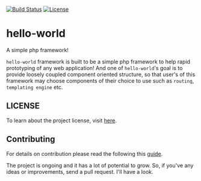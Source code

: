 [![Build Status](https://img.shields.io/circleci/build/gh/reyadussalahin/hello-world/master?style=flat-square)](https://circleci.com/gh/reyadussalahin/hello-world/tree/master)
[![License](https://img.shields.io/github/license/reyadussalahin/hello-world?color=teal&style=flat-square)](https://github.com/reyadussalahin/hello-world/blob/master/LICENSE)

# hello-world
A simple php framework!  
  
`hello-world` framework is built to be a simple php framework to help rapid prototyping of any web application! And one of `hello-world`'s goal is to provide loosely coupled component oriented structure, so that user's of this framework may choose components of their choice to use such as `routing`, `templating engine` etc.

## LICENSE
To learn about the project license, visit [here](https://github.com/reyadussalahin/hello-world/blob/master/LICENSE).

## Contributing
For details on contribution please read the following this [guide](https://github.com/reyadussalahin/hello-world/blob/master/CONTRIBUTING.md).  
  
The project is ongoing and it has a lot of potential to grow. So, if you've any ideas or improvements, send a pull request. I'll have a look.
